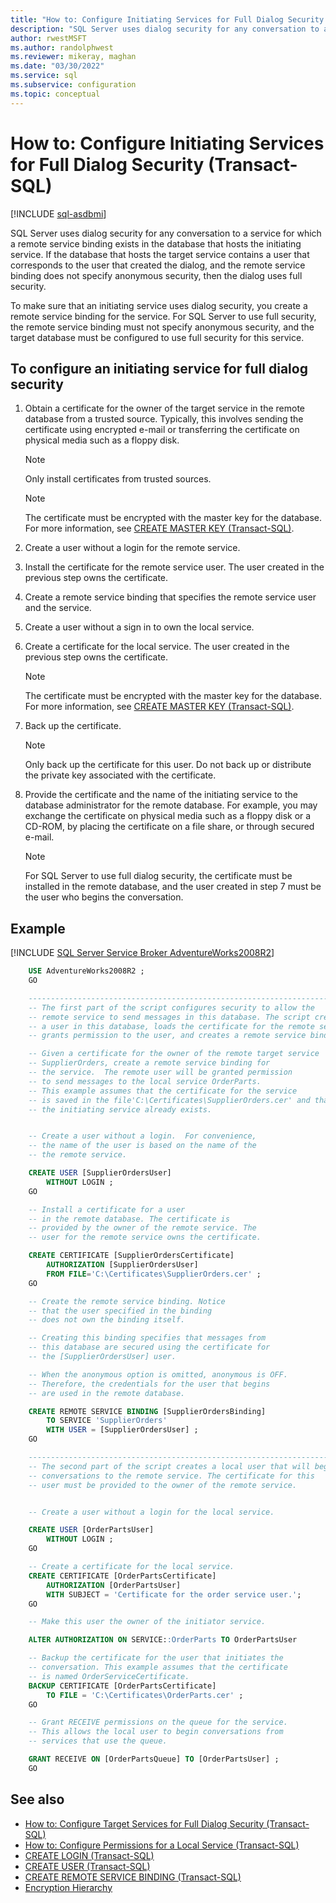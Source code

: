 ```yaml
---
title: "How to: Configure Initiating Services for Full Dialog Security (Transact-SQL)"
description: "SQL Server uses dialog security for any conversation to a service for which a remote service binding exists in the database that hosts the initiating service.  If the database that hosts the target service contains a user that corresponds to the user that created the dialog, and the remote service binding does not specify anonymous security, then the dialog uses full security."
author: rwestMSFT
ms.author: randolphwest
ms.reviewer: mikeray, maghan
ms.date: "03/30/2022"
ms.service: sql
ms.subservice: configuration
ms.topic: conceptual
---
```


# How to: Configure Initiating Services for Full Dialog Security (Transact-SQL)

[!INCLUDE [sql-asdbmi](../../includes/applies-to-version/sql-asdbmi.md)]

SQL Server uses dialog security for any conversation to a service for which a remote service binding exists in the database that hosts the initiating service. If the database that hosts the target service contains a user that corresponds to the user that created the dialog, and the remote service binding does not specify anonymous security, then the dialog uses full security.

To make sure that an initiating service uses dialog security, you create a remote service binding for the service. For SQL Server to use full security, the remote service binding must not specify anonymous security, and the target database must be configured to use full security for this service.

## To configure an initiating service for full dialog security

1. Obtain a certificate for the owner of the target service in the remote database from a trusted source. Typically, this involves sending the certificate using encrypted e-mail or transferring the certificate on physical media such as a floppy disk.

   > [!NOTE]
   > Only install certificates from trusted sources.

   > [!NOTE]
   > The certificate must be encrypted with the master key for the database. For more information, see [CREATE MASTER KEY (Transact-SQL)](../../t-sql/statements/create-master-key-transact-sql.md).

2. Create a user without a login for the remote service.

3. Install the certificate for the remote service user. The user created in the previous step owns the certificate.

4. Create a remote service binding that specifies the remote service user and the service.

5. Create a user without a sign in to own the local service.

6. Create a certificate for the local service. The user created in the previous step owns the certificate.

   > [!NOTE]
   > The certificate must be encrypted with the master key for the database. For more information, see [CREATE MASTER KEY (Transact-SQL)](../../t-sql/statements/create-master-key-transact-sql.md).

7. Back up the certificate.

   > [!NOTE]
   > Only back up the certificate for this user. Do not back up or distribute the private key associated with the certificate.

8. Provide the certificate and the name of the initiating service to the database administrator for the remote database. For example, you may exchange the certificate on physical media such as a floppy disk or a CD-ROM, by placing the certificate on a file share, or through secured e-mail.

   > [!NOTE]
   > For SQL Server to use full dialog security, the certificate must be installed in the remote database, and the user created in step 7 must be the user who begins the conversation.

## Example

[!INCLUDE [SQL Server Service Broker AdventureWorks2008R2](../../includes/service-broker-adventureworks-2008-r2.md)]

```sql
    USE AdventureWorks2008R2 ;
    GO

    --------------------------------------------------------------------
    -- The first part of the script configures security to allow the
    -- remote service to send messages in this database. The script creates
    -- a user in this database, loads the certificate for the remote service,
    -- grants permission to the user, and creates a remote service binding.

    -- Given a certificate for the owner of the remote target service
    -- SupplierOrders, create a remote service binding for
    -- the service.  The remote user will be granted permission
    -- to send messages to the local service OrderParts.
    -- This example assumes that the certificate for the service
    -- is saved in the file'C:\Certificates\SupplierOrders.cer' and that
    -- the initiating service already exists.


    -- Create a user without a login.  For convenience,
    -- the name of the user is based on the name of the
    -- the remote service.

    CREATE USER [SupplierOrdersUser]
        WITHOUT LOGIN ;
    GO

    -- Install a certificate for a user
    -- in the remote database. The certificate is
    -- provided by the owner of the remote service. The
    -- user for the remote service owns the certificate.

    CREATE CERTIFICATE [SupplierOrdersCertificate]
        AUTHORIZATION [SupplierOrdersUser]
        FROM FILE='C:\Certificates\SupplierOrders.cer' ;
    GO

    -- Create the remote service binding. Notice
    -- that the user specified in the binding
    -- does not own the binding itself.

    -- Creating this binding specifies that messages from
    -- this database are secured using the certificate for
    -- the [SupplierOrdersUser] user.

    -- When the anonymous option is omitted, anonymous is OFF.
    -- Therefore, the credentials for the user that begins
    -- are used in the remote database.

    CREATE REMOTE SERVICE BINDING [SupplierOrdersBinding]
        TO SERVICE 'SupplierOrders'
        WITH USER = [SupplierOrdersUser] ;
    GO

    --------------------------------------------------------------------
    -- The second part of the script creates a local user that will begin
    -- conversations to the remote service. The certificate for this
    -- user must be provided to the owner of the remote service.


    -- Create a user without a login for the local service.

    CREATE USER [OrderPartsUser]
        WITHOUT LOGIN ;
    GO

    -- Create a certificate for the local service.
    CREATE CERTIFICATE [OrderPartsCertificate]
        AUTHORIZATION [OrderPartsUser]
        WITH SUBJECT = 'Certificate for the order service user.';
    GO

    -- Make this user the owner of the initiator service.

    ALTER AUTHORIZATION ON SERVICE::OrderParts TO OrderPartsUser

    -- Backup the certificate for the user that initiates the
    -- conversation. This example assumes that the certificate
    -- is named OrderServiceCertificate.
    BACKUP CERTIFICATE [OrderPartsCertificate]
        TO FILE = 'C:\Certificates\OrderParts.cer' ;
    GO

    -- Grant RECEIVE permissions on the queue for the service.
    -- This allows the local user to begin conversations from
    -- services that use the queue.

    GRANT RECEIVE ON [OrderPartsQueue] TO [OrderPartsUser] ;
    GO
```

## See also

- [How to: Configure Target Services for Full Dialog Security (Transact-SQL)](how-to-configure-target-services-for-full-dialog-security-transact-sql.md)
- [How to: Configure Permissions for a Local Service (Transact-SQL)](how-to-configure-permissions-for-a-local-service-transact-sql.md)
- [CREATE LOGIN (Transact-SQL)](../../t-sql/statements/create-login-transact-sql.md)
- [CREATE USER (Transact-SQL)](../../t-sql/statements/create-user-transact-sql.md)
- [CREATE REMOTE SERVICE BINDING (Transact-SQL)](../../t-sql/statements/create-remote-service-binding-transact-sql.md)
- [Encryption Hierarchy](../../relational-databases/security/encryption/encryption-hierarchy.md)

